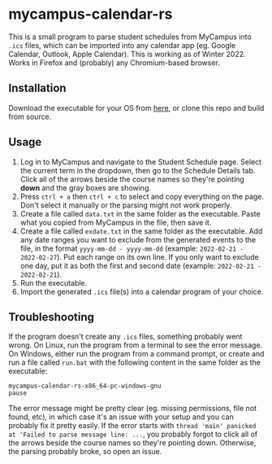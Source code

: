 # mycampus-calendar-rs

This is a small program to parse student schedules from MyCampus into `.ics` files, which can be imported into any calendar app (eg. Google Calendar, Outlook, Apple Calendar). This is working as of Winter 2022. Works in Firefox and (probably) any Chromium-based browser.

## Installation

Download the executable for your OS from [here](https://github.com/object-Object/mycampus-calendar-rs/releases), or clone this repo and build from source.

## Usage

1. Log in to MyCampus and navigate to the Student Schedule page. Select the current term in the dropdown, then go to the Schedule Details tab. Click all of the arrows beside the course names so they're pointing **down** and the gray boxes are showing.
2. Press `ctrl + a` then `ctrl + c` to select and copy everything on the page. Don't select it manually or the parsing might not work properly.
3. Create a file called `data.txt` in the same folder as the executable. Paste what you copied from MyCampus in the file, then save it.
4. Create a file called `exdate.txt` in the same folder as the executable. Add any date ranges you want to exclude from the generated events to the file, in the format `yyyy-mm-dd - yyyy-mm-dd` (example: `2022-02-21 - 2022-02-27`). Put each range on its own line. If you only want to exclude one day, put it as both the first and second date (example: `2022-02-21 - 2022-02-21`).
5. Run the executable.
6. Import the generated `.ics` file(s) into a calendar program of your choice.

## Troubleshooting

If the program doesn't create any `.ics` files, something probably went wrong. On Linux, run the program from a terminal to see the error message. On Windows, either run the program from a command prompt, or create and run a file called `run.bat` with the following content in the same folder as the executable:
```
mycampus-calendar-rs-x86_64-pc-windows-gnu
pause
```
The error message might be pretty clear (eg. missing permissions, file not found, etc), in which case it's an issue with your setup and you can probably fix it pretty easily. If the error starts with `thread 'main' panicked at 'Failed to parse message line: ...`, you probably forgot to click all of the arrows beside the course names so they're pointing down. Otherwise, the parsing probably broke, so open an issue.

